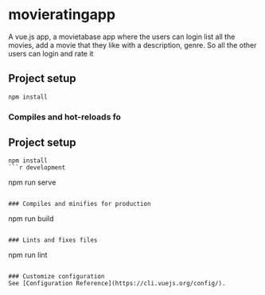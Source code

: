 # movieratingapp

A vue.js app, a movietabase app where the users can login list all the movies, add a movie that they like with a description, genre. So all the other users can login and rate it

## Project setup

```
npm install
```

### Compiles and hot-reloads fo

## Project setup

````
npm install
```r development
````

npm run serve

```

### Compiles and minifies for production
```

npm run build

```

### Lints and fixes files
```

npm run lint

```

### Customize configuration
See [Configuration Reference](https://cli.vuejs.org/config/).
```
